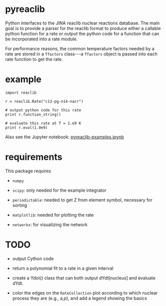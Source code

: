 # pyreaclib

Python interfaces to the JINA reaclib nuclear reactions database.  The
main goal is to provide a parser for the reaclib format to produce
either a callable python function for a rate or output the python code
for a function that can be incorporated into a rate module.

For performance reasons, the common temperature factors needed by a
rate are stored in a `Tfactors` class---a `Tfactors` object is passed
into each rate function to get the rate.


# example

```
import reaclib

r = reaclib.Rate("c13-pg-n14-nacr")

# output python code for this rate
print r.function_string()

# evaluate this rate at T = 1.e9 K
print r.eval(1.0e9)

```

Also see the Jupyter notebook:
[pyreaclib-examples.ipynb](https://github.com/zingale/pyreaclib/blob/master/pyreaclib-examples.ipynb)


# requirements

This package requires

* `numpy`

* `scipy`: only needed for the example integrator

* `periodictable`: needed to get Z from element symbol, necessary for
   sorting

* `matplotlib`: needed for plotting the rate

* `networkx`: for visualizing the network


# TODO

* output Cython code

* return a polynomial fit to a rate in a given interval

* create a Ydot() class that can both output dYdt[nucleus] and
  evaluate dYdt.

* color the edges on the `RateCollection` plot according to which
  nuclear process they are (e.g., a,p), and add a legend showing
  the basics
  

